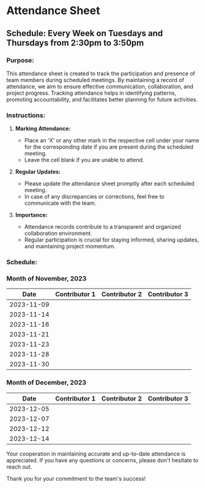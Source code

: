 # Attendance Sheet

## Schedule: Every Week on Tuesdays and Thursdays from 2:30pm to 3:50pm

### Purpose:
This attendance sheet is created to track the participation and presence of team members during scheduled meetings. By maintaining a record of attendance, we aim to ensure effective communication, collaboration, and project progress. Tracking attendance helps in identifying patterns, promoting accountability, and facilitates better planning for future activities.

### Instructions:

1. **Marking Attendance:**
   - Place an 'X' or any other mark in the respective cell under your name for the corresponding date if you are present during the scheduled meeting.
   - Leave the cell blank if you are unable to attend.

2. **Regular Updates:**
   - Please update the attendance sheet promptly after each scheduled meeting.
   - In case of any discrepancies or corrections, feel free to communicate with the team.

3. **Importance:**
   - Attendance records contribute to a transparent and organized collaboration environment.
   - Regular participation is crucial for staying informed, sharing updates, and maintaining project momentum.

### Schedule:

### Month of November, 2023

| Date       | Contributor 1 | Contributor 2 | Contributor 3 |
|------------|---------------|---------------|---------------|
| 2023-11-09 |               |               |               |
| 2023-11-14 |               |               |               |
| 2023-11-16 |               |               |               |
| 2023-11-21 |               |               |               |
| 2023-11-23 |               |               |               |
| 2023-11-28 |               |               |               |
| 2023-11-30 |               |               |               |



### Month of December, 2023

| Date       | Contributor 1 | Contributor 2 | Contributor 3 |
|------------|---------------|---------------|---------------|
| 2023-12-05 |               |               |               |
| 2023-12-07 |               |               |               |
| 2023-12-12 |               |               |               |
| 2023-12-14 |               |               |               |


Your cooperation in maintaining accurate and up-to-date attendance is appreciated. If you have any questions or concerns, please don't hesitate to reach out.

Thank you for your commitment to the team's success!